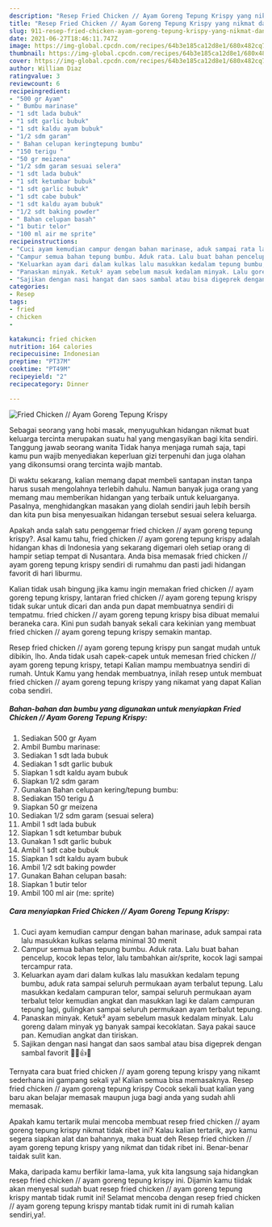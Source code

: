 ```yaml
---
description: "Resep Fried Chicken // Ayam Goreng Tepung Krispy yang nikmat dan Mudah Dibuat"
title: "Resep Fried Chicken // Ayam Goreng Tepung Krispy yang nikmat dan Mudah Dibuat"
slug: 911-resep-fried-chicken-ayam-goreng-tepung-krispy-yang-nikmat-dan-mudah-dibuat
date: 2021-06-27T18:46:11.747Z
image: https://img-global.cpcdn.com/recipes/64b3e185ca12d8e1/680x482cq70/fried-chicken-ayam-goreng-tepung-krispy-foto-resep-utama.jpg
thumbnail: https://img-global.cpcdn.com/recipes/64b3e185ca12d8e1/680x482cq70/fried-chicken-ayam-goreng-tepung-krispy-foto-resep-utama.jpg
cover: https://img-global.cpcdn.com/recipes/64b3e185ca12d8e1/680x482cq70/fried-chicken-ayam-goreng-tepung-krispy-foto-resep-utama.jpg
author: William Diaz
ratingvalue: 3
reviewcount: 6
recipeingredient:
- "500 gr Ayam"
- " Bumbu marinase"
- "1 sdt lada bubuk"
- "1 sdt garlic bubuk"
- "1 sdt kaldu ayam bubuk"
- "1/2 sdm garam"
- " Bahan celupan keringtepung bumbu"
- "150 terigu "
- "50 gr meizena"
- "1/2 sdm garam sesuai selera"
- "1 sdt lada bubuk"
- "1 sdt ketumbar bubuk"
- "1 sdt garlic bubuk"
- "1 sdt cabe bubuk"
- "1 sdt kaldu ayam bubuk"
- "1/2 sdt baking powder"
- " Bahan celupan basah"
- "1 butir telor"
- "100 ml air me sprite"
recipeinstructions:
- "Cuci ayam kemudian campur dengan bahan marinase, aduk sampai rata lalu masukkan kulkas selama minimal 30 menit"
- "Campur semua bahan tepung bumbu. Aduk rata. Lalu buat bahan pencelup, kocok lepas telor, lalu tambahkan air/sprite, kocok lagi sampai tercampur rata."
- "Keluarkan ayam dari dalam kulkas lalu masukkan kedalam tepung bumbu, aduk rata sampai seluruh permukaan ayam terbalut tepung. Lalu masukkan kedalam campuran telor, sampai seluruh permukaan ayam terbalut telor kemudian angkat dan masukkan lagi ke dalam campuran tepung lagi, gulingkan sampai seluruh permukaan ayam terbalut tepung."
- "Panaskan minyak. Ketuk² ayam sebelum masuk kedalam minyak. Lalu goreng dalam minyak yg banyak sampai kecoklatan. Saya pakai sauce pan. Kemudian angkat dan tiriskan."
- "Sajikan dengan nasi hangat dan saos sambal atau bisa digeprek dengan sambal favorit 🍗🍚👍😋"
categories:
- Resep
tags:
- fried
- chicken
- 

katakunci: fried chicken  
nutrition: 164 calories
recipecuisine: Indonesian
preptime: "PT37M"
cooktime: "PT49M"
recipeyield: "2"
recipecategory: Dinner

---
```



![Fried Chicken // Ayam Goreng Tepung Krispy](https://img-global.cpcdn.com/recipes/64b3e185ca12d8e1/680x482cq70/fried-chicken-ayam-goreng-tepung-krispy-foto-resep-utama.jpg)

Sebagai seorang yang hobi masak, menyuguhkan hidangan nikmat buat keluarga tercinta merupakan suatu hal yang mengasyikan bagi kita sendiri. Tanggung jawab seorang  wanita Tidak hanya menjaga rumah saja, tapi kamu pun wajib menyediakan keperluan gizi terpenuhi dan juga olahan yang dikonsumsi orang tercinta wajib mantab.

Di waktu  sekarang, kalian memang dapat membeli santapan instan tanpa harus susah mengolahnya terlebih dahulu. Namun banyak juga orang yang memang mau memberikan hidangan yang terbaik untuk keluarganya. Pasalnya, menghidangkan masakan yang diolah sendiri jauh lebih bersih dan kita pun bisa menyesuaikan hidangan tersebut sesuai selera keluarga. 



Apakah anda salah satu penggemar fried chicken // ayam goreng tepung krispy?. Asal kamu tahu, fried chicken // ayam goreng tepung krispy adalah hidangan khas di Indonesia yang sekarang digemari oleh setiap orang di hampir setiap tempat di Nusantara. Anda bisa memasak fried chicken // ayam goreng tepung krispy sendiri di rumahmu dan pasti jadi hidangan favorit di hari liburmu.

Kalian tidak usah bingung jika kamu ingin memakan fried chicken // ayam goreng tepung krispy, lantaran fried chicken // ayam goreng tepung krispy tidak sukar untuk dicari dan anda pun dapat membuatnya sendiri di tempatmu. fried chicken // ayam goreng tepung krispy bisa dibuat memalui beraneka cara. Kini pun sudah banyak sekali cara kekinian yang membuat fried chicken // ayam goreng tepung krispy semakin mantap.

Resep fried chicken // ayam goreng tepung krispy pun sangat mudah untuk dibikin, lho. Anda tidak usah capek-capek untuk memesan fried chicken // ayam goreng tepung krispy, tetapi Kalian mampu membuatnya sendiri di rumah. Untuk Kamu yang hendak membuatnya, inilah resep untuk membuat fried chicken // ayam goreng tepung krispy yang nikamat yang dapat Kalian coba sendiri.

<!--inarticleads1-->

##### Bahan-bahan dan bumbu yang digunakan untuk menyiapkan Fried Chicken // Ayam Goreng Tepung Krispy:

1. Sediakan 500 gr Ayam
1. Ambil  Bumbu marinase:
1. Sediakan 1 sdt lada bubuk
1. Sediakan 1 sdt garlic bubuk
1. Siapkan 1 sdt kaldu ayam bubuk
1. Siapkan 1/2 sdm garam
1. Gunakan  Bahan celupan kering/tepung bumbu:
1. Sediakan 150 terigu Δ
1. Siapkan 50 gr meizena
1. Sediakan 1/2 sdm garam (sesuai selera)
1. Ambil 1 sdt lada bubuk
1. Siapkan 1 sdt ketumbar bubuk
1. Gunakan 1 sdt garlic bubuk
1. Ambil 1 sdt cabe bubuk
1. Siapkan 1 sdt kaldu ayam bubuk
1. Ambil 1/2 sdt baking powder
1. Gunakan  Bahan celupan basah:
1. Siapkan 1 butir telor
1. Ambil 100 ml air (me: sprite)




<!--inarticleads2-->

##### Cara menyiapkan Fried Chicken // Ayam Goreng Tepung Krispy:

1. Cuci ayam kemudian campur dengan bahan marinase, aduk sampai rata lalu masukkan kulkas selama minimal 30 menit
1. Campur semua bahan tepung bumbu. Aduk rata. Lalu buat bahan pencelup, kocok lepas telor, lalu tambahkan air/sprite, kocok lagi sampai tercampur rata.
1. Keluarkan ayam dari dalam kulkas lalu masukkan kedalam tepung bumbu, aduk rata sampai seluruh permukaan ayam terbalut tepung. Lalu masukkan kedalam campuran telor, sampai seluruh permukaan ayam terbalut telor kemudian angkat dan masukkan lagi ke dalam campuran tepung lagi, gulingkan sampai seluruh permukaan ayam terbalut tepung.
1. Panaskan minyak. Ketuk² ayam sebelum masuk kedalam minyak. Lalu goreng dalam minyak yg banyak sampai kecoklatan. Saya pakai sauce pan. Kemudian angkat dan tiriskan.
1. Sajikan dengan nasi hangat dan saos sambal atau bisa digeprek dengan sambal favorit 🍗🍚👍😋




Ternyata cara buat fried chicken // ayam goreng tepung krispy yang nikamt sederhana ini gampang sekali ya! Kalian semua bisa memasaknya. Resep fried chicken // ayam goreng tepung krispy Cocok sekali buat kalian yang baru akan belajar memasak maupun juga bagi anda yang sudah ahli memasak.

Apakah kamu tertarik mulai mencoba membuat resep fried chicken // ayam goreng tepung krispy nikmat tidak ribet ini? Kalau kalian tertarik, ayo kamu segera siapkan alat dan bahannya, maka buat deh Resep fried chicken // ayam goreng tepung krispy yang nikmat dan tidak ribet ini. Benar-benar taidak sulit kan. 

Maka, daripada kamu berfikir lama-lama, yuk kita langsung saja hidangkan resep fried chicken // ayam goreng tepung krispy ini. Dijamin kamu tiidak akan menyesal sudah buat resep fried chicken // ayam goreng tepung krispy mantab tidak rumit ini! Selamat mencoba dengan resep fried chicken // ayam goreng tepung krispy mantab tidak rumit ini di rumah kalian sendiri,ya!.

